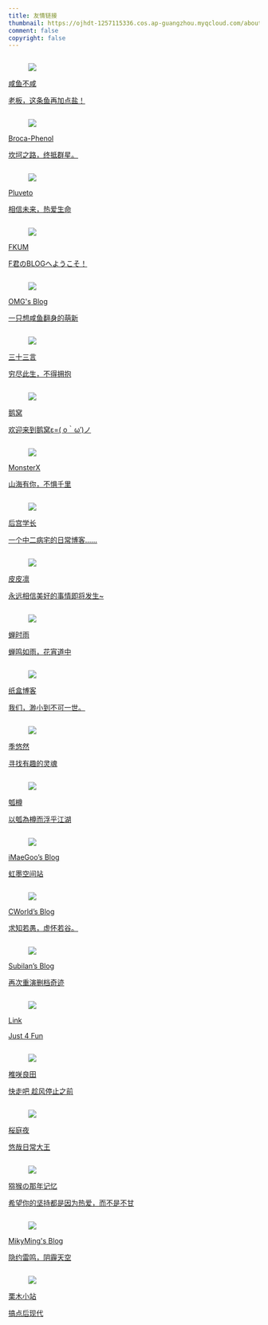 ```yaml
---
title: 友情链接
thumbnail: https://ojhdt-1257115336.cos.ap-guangzhou.myqcloud.com/about/day.jpg
comment: false
copyright: false
---
```

<div class="column is-full">
	<div class="card">
    <div class="card-content">
			<a href="https://lcblog.cn/" target="_blank">
        <div class="media">
          <div class="media-left">
            <figure class="image is-48x48">
            <img src="https://ojhdt-1257115336.cos.ap-guangzhou.myqcloud.com/lingc.jpg">
            </figure>
          </div>
          <div class="media-content">
            <p class="title is-4 has-link-black-ter">咸鱼不咸</p>
            <p class="subtitle has-text-grey is-size-6 is-uppercase">老板，这条鱼再加点盐！</p>
          </div>
        </div>
			</a>
    </div>
  </div>
</div>
<div class="column is-full">
	<div class="card">
    <div class="card-content">
			<a href="https://phenol-phthalein.info/" target="_blank">
        <div class="media">
          <div class="media-left">
            <figure class="image is-48x48">
            <img src="https://zui.moe/avatar/263c74b189be4c07afcf667400266bf6?s=400">
            </figure>
          </div>
          <div class="media-content">
            <p class="title is-4 has-link-black-ter">Broca-Phenol</p>
            <p class="subtitle has-text-grey is-size-6 is-uppercase">坎坷之路，终抵群星。</p>
          </div>
        </div>
			</a>
    </div>
  </div>
</div>
<div class="column is-full">
	<div class="card">
    <div class="card-content">
			<a href="https://www.pluvet.com/" target="_blank">
        <div class="media">
          <div class="media-left">
            <figure class="image is-48x48">
            <img src="https://zui.moe/avatar/6c488c6599d9a5855d7a5e5dbef2883f?s=500">
            </figure>
          </div>
          <div class="media-content">
            <p class="title is-4 has-link-black-ter">Pluveto</p>
            <p class="subtitle has-text-grey is-size-6 is-uppercase">相信未来，热爱生命</p>
          </div>
        </div>
			</a>
    </div>
  </div>
</div>
<div class="column is-full">
	<div class="card">
    <div class="card-content">
			<a href="https://blog.fkun.tech/" target="_blank">
        <div class="media">
          <div class="media-left">
            <figure class="image is-48x48">
            <img src="https://fkun.tech/images/avatar.png">
            </figure>
          </div>
          <div class="media-content">
            <p class="title is-4 has-link-black-ter">FKUM</p>
            <p class="subtitle has-text-grey is-size-6 is-uppercase">F君のBLOGへようこそ！</p>
          </div>
        </div>
			</a>
    </div>
  </div>
</div>
<div class="column is-full">
	<div class="card">
    <div class="card-content">
			<a href="https://ohmyga.cn/" target="_blank">
        <div class="media">
          <div class="media-left">
            <figure class="image is-48x48">
            <img src="https://gravatar.loli.net/avatar/3b95a3b4174bd20abe94e4654addc770?s=300">
            </figure>
          </div>
          <div class="media-content">
            <p class="title is-4 has-link-black-ter">OMG's Blog</p>
            <p class="subtitle has-text-grey is-size-6 is-uppercase">一只想咸鱼翻身的萌新</p>
          </div>
        </div>
			</a>
    </div>
  </div>
</div>
<div class="column is-full">
	<div class="card">
    <div class="card-content">
			<a href="https://o0o0o0.cn/" target="_blank">
        <div class="media">
          <div class="media-left">
            <figure class="image is-48x48">
            <img src="https://o0o0o0.cn/wp-content/uploads/2018/05/nlogo.jpg">
            </figure>
          </div>
          <div class="media-content">
            <p class="title is-4 has-link-black-ter">三十三言</p>
            <p class="subtitle has-text-grey is-size-6 is-uppercase">穷尽此生，不得拥抱</p>
          </div>
        </div>
			</a>
    </div>
  </div>
</div>
<div class="column is-full">
	<div class="card">
    <div class="card-content">
			<a href="https://blog.conoha.vip/" target="_blank">
        <div class="media">
          <div class="media-left">
            <figure class="image is-48x48">
            <img src="https://conoha.vip/img/header.jpg">
            </figure>
          </div>
          <div class="media-content">
            <p class="title is-4 has-link-black-ter">鹅窝</p>
            <p class="subtitle has-text-grey is-size-6 is-uppercase">欢迎来到鹅窝ε=( o｀ω′)ノ</p>
          </div>
        </div>
			</a>
    </div>
  </div>
</div>
<div class="column is-full">
	<div class="card">
    <div class="card-content">
			<a href="https://blog.monsterx.cn/" target="_blank">
        <div class="media">
          <div class="media-left">
            <figure class="image is-48x48">
            <img src="https://cdn.monsterx.cn/img/logo.jpg">
            </figure>
          </div>
          <div class="media-content">
            <p class="title is-4 has-link-black-ter">MonsterX</p>
            <p class="subtitle has-text-grey is-size-6 is-uppercase">山海有你，不惧千里</p>
          </div>
        </div>
			</a>
    </div>
  </div>
</div>
<div class="column is-full">
	<div class="card">
    <div class="card-content">
			<a href="https://haremu.com/" target="_blank">
        <div class="media">
          <div class="media-left">
            <figure class="image is-48x48">
            <img src="https://s.gravatar.com/avatar/823503050003b8c417bf90f89c850a87?s=500">
            </figure>
          </div>
          <div class="media-content">
            <p class="title is-4 has-link-black-ter">后宫学长</p>
            <p class="subtitle has-text-grey is-size-6 is-uppercase">一个中二病宅的日常博客……</p>
          </div>
        </div>
			</a>
    </div>
  </div>
</div>
<div class="column is-full">
	<div class="card">
    <div class="card-content">
			<a href="https://owomoe.net/" target="_blank">
        <div class="media">
          <div class="media-left">
            <figure class="image is-48x48">
            <img src="https://cdn.v2ex.com/gravatar/da973863f44422885c0421507f5772f9?s=640">
            </figure>
          </div>
          <div class="media-content">
            <p class="title is-4 has-link-black-ter">皮皮凛</p>
            <p class="subtitle has-text-grey is-size-6 is-uppercase">永远相信美好的事情即将发生~</p>
          </div>
        </div>
			</a>
    </div>
  </div>
</div>
<div class="column is-full">
	<div class="card">
    <div class="card-content">
			<a href="https://chanshiyu.com" target="_blank">
        <div class="media">
          <div class="media-left">
            <figure class="image is-48x48">
            <img src="https://cdn.jsdelivr.net/gh/chanshiyucx/yoi/blog/avatar.jpg">
            </figure>
          </div>
          <div class="media-content">
            <p class="title is-4 has-link-black-ter">蝉时雨</p>
            <p class="subtitle has-text-grey is-size-6 is-uppercase">蝉鸣如雨，花宵道中</p>
          </div>
        </div>
			</a>
    </div>
  </div>
</div>
<div class="column is-full">
	<div class="card">
    <div class="card-content">
			<a href="https://zhebk.cn" target="_blank">
        <div class="media">
          <div class="media-left">
            <figure class="image is-48x48">
            <img src="https://q.qlogo.cn/g?b=qq&nk=945203919&s=100">
            </figure>
          </div>
          <div class="media-content">
            <p class="title is-4 has-link-black-ter">纸盒博客</p>
            <p class="subtitle has-text-grey is-size-6 is-uppercase">我们，渺小到不可一世。</p>
          </div>
        </div>
			</a>
    </div>
  </div>
</div>
<!-- <div class="column is-full">
	<div class="card">
    <div class="card-content">
			<a href="https://2890.ltd" target="_blank">
        <div class="media">
          <div class="media-left">
            <figure class="image is-48x48">
            <img src="https://cdn233.2890.ltd/20200111/1/5e18a37b39308CLSUFFlogosmallest.png">
            </figure>
          </div>
          <div class="media-content">
            <p class="title is-4 has-link-black-ter">OkYes! 技术博客</p>
            <p class="subtitle has-text-grey is-size-6 is-uppercase">念念不忘，必有回响</p>
          </div>
        </div>
			</a>
    </div>
  </div>
</div> -->
<div class="column is-full">
	<div class="card">
    <div class="card-content">
			<a href="https://blog.exia.xyz" target="_blank">
        <div class="media">
          <div class="media-left">
            <figure class="image is-48x48">
            <img src="https://sdn.geekzu.org/avatar/87e0f8d2f0f70987061cec6376cb7f97?s=200&r=G&d=">
            </figure>
          </div>
          <div class="media-content">
            <p class="title is-4 has-link-black-ter">季悠然</p>
            <p class="subtitle has-text-grey is-size-6 is-uppercase">寻找有趣的灵魂</p>
          </div>
        </div>
			</a>
    </div>
  </div>
</div>
<!-- <div class="column is-full">
	<div class="card">
    <div class="card-content">
			<a href="https://www.aiweikai.com/" target="_blank">
        <div class="media">
          <div class="media-left">
            <figure class="image is-48x48">
            <img src="https://www.aiweikai.com/wp-content/uploads/2019/02/cropped-hdImg_b37861e3772ae0c5c24f9a99780ae3731547840391721-1.jpg">
            </figure>
          </div>
          <div class="media-content">
            <p class="title is-4 has-link-black-ter">Ai Weikai's Blog</p>
            <p class="subtitle has-text-grey is-size-6 is-uppercase">思想在碰撞中才能产生火花。</p>
          </div>
        </div>
			</a>
    </div>
  </div>
</div> -->
<div class="column is-full">
	<div class="card">
    <div class="card-content">
			<a href="https://blog.dylanwu.space/" target="_blank">
        <div class="media">
          <div class="media-left">
            <figure class="image is-48x48">
            <img src="https://storeweb.cn/upload/site/image/2019-09/907-4-5HWYYO.png">
            </figure>
          </div>
          <div class="media-content">
            <p class="title is-4 has-link-black-ter">瓠樽</p>
            <p class="subtitle has-text-grey is-size-6 is-uppercase">以瓠為樽而浮乎江湖</p>
          </div>
        </div>
			</a>
    </div>
  </div>
</div>
<div class="column is-full">
	<div class="card">
    <div class="card-content">
			<a href="https://www.imaegoo.com/" target="_blank">
        <div class="media">
          <div class="media-left">
            <figure class="image is-48x48">
            <img src="https://www.imaegoo.com/images/avatar.jpg">
            </figure>
          </div>
          <div class="media-content">
            <p class="title is-4 has-link-black-ter">iMaeGoo’s Blog</p>
            <p class="subtitle has-text-grey is-size-6 is-uppercase">虹墨空间站</p>
          </div>
        </div>
			</a>
    </div>
  </div>
</div>
<div class="column is-full">
	<div class="card">
    <div class="card-content">
			<a href="https://blog.cworld.top/" target="_blank">
        <div class="media">
          <div class="media-left">
            <figure class="image is-48x48">
            <img src="https://www.gravatar.com/avatar/85b870f6b1a177981d3e9566e3ad7264?s=200">
            </figure>
          </div>
          <div class="media-content">
            <p class="title is-4 has-link-black-ter">CWorld’s Blog</p>
            <p class="subtitle has-text-grey is-size-6 is-uppercase">求知若愚，虚怀若谷。</p>
          </div>
        </div>
			</a>
    </div>
  </div>
</div>
<div class="column is-full">
	<div class="card">
    <div class="card-content">
			<a href="https://subilan.win/" target="_blank">
        <div class="media">
          <div class="media-left">
            <figure class="image is-48x48">
            <img src="https://secure.gravatar.com/avatar/2abd4949ff513fe23baed96a2bb953cd?s=100">
            </figure>
          </div>
          <div class="media-content">
            <p class="title is-4 has-link-black-ter">Subilan’s Blog</p>
            <p class="subtitle has-text-grey is-size-6 is-uppercase">再次重演删档奇迹</p>
          </div>
        </div>
			</a>
    </div>
  </div>
</div>
<div class="column is-full">
	<div class="card">
    <div class="card-content">
			<a href="https://atlinker.cn/" target="_blank">
        <div class="media">
          <div class="media-left">
            <figure class="image is-48x48">
            <img src="https://atlinker.cn/avatar/avatar.png">
            </figure>
          </div>
          <div class="media-content">
            <p class="title is-4 has-link-black-ter">Link</p>
            <p class="subtitle has-text-grey is-size-6 is-uppercase">Just 4 Fun</p>
          </div>
        </div>
			</a>
    </div>
  </div>
</div>
<div class="column is-full">
	<div class="card">
    <div class="card-content">
			<a href="https://sanshiliuxiao.top" target="_blank">
        <div class="media">
          <div class="media-left">
            <figure class="image is-48x48">
            <img src="https://i.loli.net/2019/02/24/5c71bf051a8f2.jpg">
            </figure>
          </div>
          <div class="media-content">
            <p class="title is-4 has-link-black-ter">椎咲良田</p>
            <p class="subtitle has-text-grey is-size-6 is-uppercase">快走吧 趁风停止之前</p>
          </div>
        </div>
			</a>
    </div>
  </div>
</div>
<div class="column is-full">
	<div class="card">
    <div class="card-content">
			<a href="https://yuuikic.com/" target="_blank">
        <div class="media">
          <div class="media-left">
            <figure class="image is-48x48">
            <img src="https://gravatar.loli.net/avatar/787f3e0552ca378a4ec72b41b99ddaf8">
            </figure>
          </div>
          <div class="media-content">
            <p class="title is-4 has-link-black-ter">桜庭夜</p>
            <p class="subtitle has-text-grey is-size-6 is-uppercase">悠哉日常大王</p>
          </div>
        </div>
			</a>
    </div>
  </div>
</div>
<div class="column is-full">
	<div class="card">
    <div class="card-content">
			<a href="https://www.kiwiape.cn/" target="_blank">
        <div class="media">
          <div class="media-left">
            <figure class="image is-48x48">
            <img src="https://kiwiape.cn/logo.jpg">
            </figure>
          </div>
          <div class="media-content">
            <p class="title is-4 has-link-black-ter">猕猴の那年记忆</p>
            <p class="subtitle has-text-grey is-size-6 is-uppercase">希望你的坚持都是因为热爱，而不是不甘</p>
          </div>
        </div>
			</a>
    </div>
  </div>
</div>
<div class="column is-full">
	<div class="card">
    <div class="card-content">
			<a href="https://mikyming.online/" target="_blank">
        <div class="media">
          <div class="media-left">
            <figure class="image is-48x48">
            <img src="https://mikyming.online/images/icons/touxiang.jpg">
            </figure>
          </div>
          <div class="media-content">
            <p class="title is-4 has-link-black-ter">MikyMing's Blog</p>
            <p class="subtitle has-text-grey is-size-6 is-uppercase">隐约雷鸣，阴霾天空</p>
          </div>
        </div>
			</a>
    </div>
  </div>
</div>
<div class="column is-full">
	<div class="card">
    <div class="card-content">
			<a href="https://misakishiki.site/" target="_blank">
        <div class="media">
          <div class="media-left">
            <figure class="image is-48x48">
            <img src="https://misakishiki.site/aquced.png">
            </figure>
          </div>
          <div class="media-content">
            <p class="title is-4 has-link-black-ter">栗木小站</p>
            <p class="subtitle has-text-grey is-size-6 is-uppercase">搞点后现代</p>
          </div>
        </div>
			</a>
    </div>
  </div>
</div>